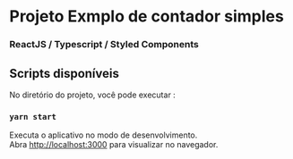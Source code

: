 # Projeto Exmplo de contador simples

### ReactJS / Typescript / Styled Components

## Scripts disponíveis

No diretório do projeto, você pode executar :

### `yarn start`

Executa o aplicativo no modo de desenvolvimento.\
Abra [http://localhost:3000](http://localhost:3000) para visualizar no navegador.
